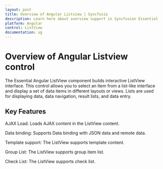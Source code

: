 ```yaml
---
layout: post
title: Overview of Angular Listview | Syncfusio
description: Learn here about overview support in Syncfusion Essential Angular Listview control, its elements and more details.
platform: Angular
control: ListView
documentation: ug
---
```


# Overview of Angular Listview control

The Essential Angular ListView component builds interactive ListView interface. This control allows you to select an item from a list-like interface and display a set of data items in different layouts or views. Lists are used for displaying data, data navigation, result lists, and data entry.

## Key Features

AJAX Load: Loads AJAX content in the ListView content.

Data binding: Supports Data binding with JSON data and remote data.

Template support: The ListView supports template content.

Group List: The ListView supports group item list.

Check List: The ListView supports check list.


